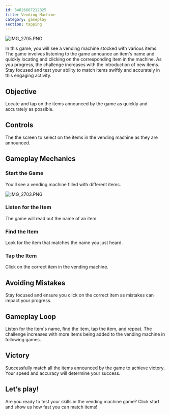 ```yaml
---
id: 34826687212825
title: Vending Machine
category: gameplay
section: tapping
---
```

![IMG_2705.PNG](https://help.studycat.com/hc/article_attachments/34826687209753)

In this game, you will see a vending machine stocked with various items. The game involves listening to the game announce an item's name and quickly locating and clicking on the corresponding item in the machine. As you progress, the challenge increases with the introduction of new items. Stay focused and test your ability to match items swiftly and accurately in this engaging activity.

Objective
---------

Locate and tap on the items announced by the game as quickly and accurately as possible.

Controls
--------

The the screen to select on the items in the vending machine as they are announced.

Gameplay Mechanics
------------------

### Start the Game

You'll see a vending machine filled with different items.

![IMG_2703.PNG](https://help.studycat.com/hc/article_attachments/34826690323225)

### Listen for the Item

The game will read out the name of an item.

### Find the Item

Look for the item that matches the name you just heard.

### Tap the Item

Click on the correct item in the vending machine.

Avoiding Mistakes
-----------------

Stay focused and ensure you click on the correct item as mistakes can impact your progress.

Gameplay Loop
-------------

Listen for the item's name, find the item, tap the item, and repeat. The challenge increases with more items being added to the vending machine in following games.

Victory
-------

Successfully match all the items announced by the game to achieve victory. Your speed and accuracy will determine your success.

Let’s play!
-----------

Are you ready to test your skills in the vending machine game? Click start and show us how fast you can match items!